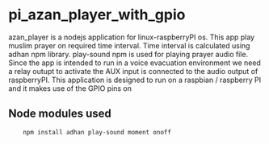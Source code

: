 # pi_azan_player_with_gpio

azan_player is a nodejs application for linux-raspberryPI os. This app play muslim prayer on required time interval. Time interval is calculated using adhan npm library. play-sound npm is used for playing prayer audio file. Since the app is intended to run in a voice evacuation environment we need a relay outupt to activate the AUX input is connected to the audio output of raspberryPI. This application is designed to run on a raspbian / raspberry PI and it makes use of the GPIO pins on 

## Node modules used

```sh
    npm install adhan play-sound moment onoff
```

